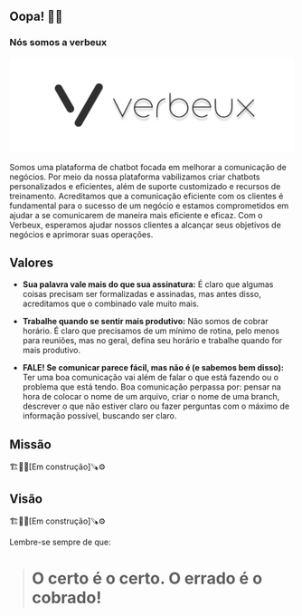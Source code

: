 ## Oopa! 🤘🏾

### Nós somos a verbeux

<div align="center">

![alt text](https://github.com/verbeux-ai/.github/blob/063ea270c10db9b8fa90564cc5c49192c92b7fc1/images/Group%2011.png)

</div>

Somos uma plataforma de chatbot focada em melhorar a comunicação de negócios. Por meio da nossa plataforma vabilizamos criar chatbots personalizados e eficientes, além de suporte customizado e recursos de treinamento. Acreditamos que a comunicação eficiente com os clientes é fundamental para o sucesso de um negócio e estamos comprometidos em ajudar a se comunicarem de maneira mais eficiente e eficaz. Com o Verbeux, esperamos ajudar nossos clientes a alcançar seus objetivos de negócios e aprimorar suas operações.

## Valores
* **Sua palavra vale mais do que sua assinatura:** É claro que algumas coisas precisam ser formalizadas e assinadas, mas antes disso, acreditamos que o combinado vale muito mais.

* **Trabalhe quando se sentir mais produtivo:** Não somos de cobrar horário. É claro que precisamos de um mínimo de rotina, pelo menos para reuniões, mas no geral, defina seu horário e trabalhe quando for mais produtivo.

* **FALE! Se comunicar parece fácil, mas não é (e sabemos bem disso):** Ter uma boa comunicação vai além de falar o que está fazendo ou o problema que está tendo. Boa comunicação perpassa por: pensar na hora de colocar o nome de um arquivo, criar o nome de uma branch, descrever o que não estiver claro ou fazer perguntas com o máximo de informação possível, buscando ser claro.

## Missão
🏗️👷🏾[Em construção]🪚⚙️

## Visão
🏗️👷🏾[Em construção]🪚⚙️

Lembre-se sempre de que:
> # O certo é o certo. O errado é o cobrado!
